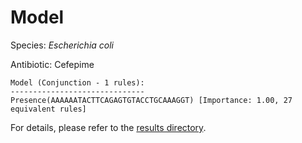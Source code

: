 
# Model

Species: *Escherichia coli*

Antibiotic: Cefepime

```
Model (Conjunction - 1 rules):
------------------------------
Presence(AAAAAATACTTCAGAGTGTACCTGCAAAGGT) [Importance: 1.00, 27 equivalent rules]

```

For details, please refer to the [results directory](../../../../../results/scm_b/escherichia%20coli/cefepime/repeat_9/).


